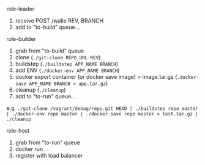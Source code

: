 role-leader

1. receive POST /walle REV, BRANCH
2. add to "to-build" queue...

role-builder

1. grab from "to-build" queue
2. clone (`./git-clone REPO_URL REV`)
4. buildstep (`./buildstep APP_NAME BRANCH`)
5. add ENV (`./docker-env APP_NAME BRANCH`)
6. docker export container (or docker save image) > image.tar.gz (`.docker-save APP_NAME BRANCH > app.tar.gz`)
7. cleanup (`./cleanup`)
7. add to "to-run" queue...

e.g. `./git-clone /vagrant/debug/repo.git HEAD | ./buildstep repo master | ./docker-env repo master | ./docker-save repo master > test.tar.gz | ./cleanup`

role-host

1. grab from "to-run" queue
2. docker run
3. register with load balancer
